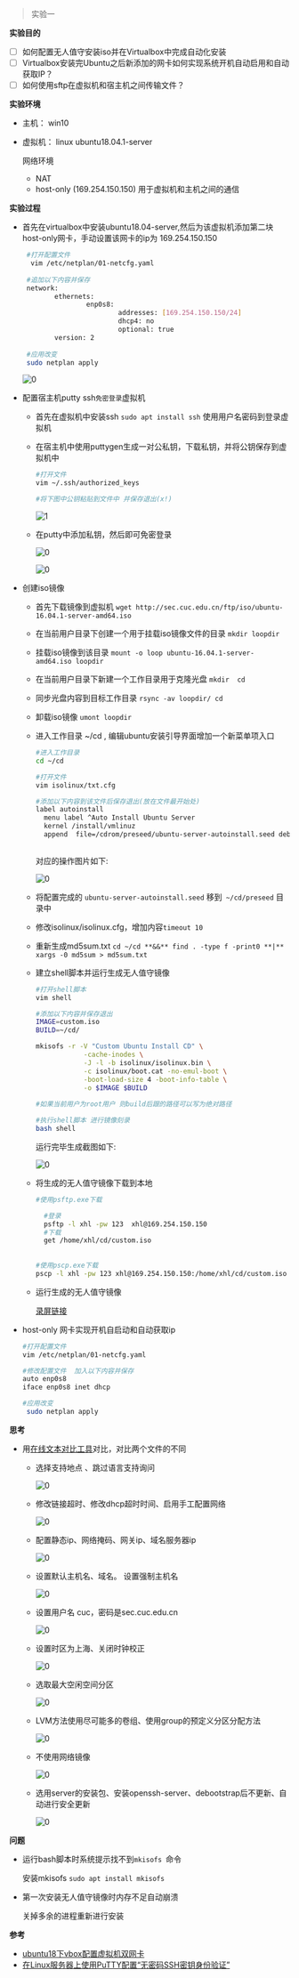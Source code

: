 > 实验一

**实验目的**

- [ ] 如何配置无人值守安装iso并在Virtualbox中完成自动化安装
- [ ] Virtualbox安装完Ubuntu之后新添加的网卡如何实现系统开机自动启用和自动获取IP？
- [ ] 如何使用sftp在虚拟机和宿主机之间传输文件？

**实验环境**

- 主机：    win10

- 虚拟机： linux ubuntu18.04.1-server

  网络环境

  - NAT
  - host-only (169.254.150.150) 用于虚拟机和主机之间的通信

**实验过程**

- 首先在virtualbox中安装ubuntu18.04-server,然后为该虚拟机添加第二块host-only网卡，手动设置该网卡的ip为 169.254.150.150

  ```bash
   #打开配置文件
    vim /etc/netplan/01-netcfg.yaml
   
   #追加以下内容并保存
   network:
          ethernets:
                  enp0s8:
                          addresses: [169.254.150.150/24]
                          dhcp4: no
                          optional: true
          version: 2
          
   #应用改变
   sudo netplan apply
  ```

  ![0](https://github.com/CUCCS/linux-2019-jackcily/raw/job1/job1/img/0.PNG)

- 配置宿主机putty ssh`免密登录`虚拟机

  - 首先在虚拟机中安装ssh `sudo apt install ssh` 使用用户名密码到登录虚拟机

  - 在宿主机中使用puttygen生成一对公私钥，下载私钥，并将公钥保存到虚拟机中

    ```bash
    #打开文件
    vim ~/.ssh/authorized_keys
    
    #将下图中公钥粘贴到文件中 并保存退出(x!)
    
    ```

    ![1](https://github.com/CUCCS/linux-2019-jackcily/raw/job1/job1/img/1.PNG)

    

  - 在putty中添加私钥，然后即可免密登录

    ![0](https://github.com/CUCCS/linux-2019-jackcily/raw/job1/img/2.PNG)

    ![0](https://github.com/CUCCS/linux-2019-jackcily/raw/job1/job1/img/3.PNG)

- 创建iso镜像

  - 首先下载镜像到虚拟机   `wget http://sec.cuc.edu.cn/ftp/iso/ubuntu-16.04.1-server-amd64.iso`

  - 在当前用户目录下创建一个用于挂载iso镜像文件的目录  `mkdir loopdir`

  - 挂载iso镜像到该目录 `mount -o loop ubuntu-16.04.1-server-amd64.iso loopdir` 

  - 在当前用户目录下新建一个工作目录用于克隆光盘   `mkdir  cd`

  - 同步光盘内容到目标工作目录    `rsync -av loopdir/ cd`

  - 卸载iso镜像     `umont loopdir`

  - 进入工作目录 ~/cd , 编辑ubuntu安装引导界面增加一个新菜单项入口 

    ```bash
    #进入工作目录
    cd ~/cd
    
    #打开文件
    vim isolinux/txt.cfg  
    
    #添加以下内容到该文件后保存退出(放在文件最开始处)
    label autoinstall
      menu label ^Auto Install Ubuntu Server
      kernel /install/vmlinuz
      append  file=/cdrom/preseed/ubuntu-server-autoinstall.seed debian-installer/locale=en_US console-setup/layoutcode=us keyboard-configuration/layoutcode=us console-setup/ask_detect=false localechooser/translation/warn-light=true localechooser/translation/warn-severe=true initrd=/install/initrd.gz root=/dev/ram rw quiet
      
    ```

    对应的操作图片如下:

    ![0](https://github.com/CUCCS/linux-2019-jackcily/raw/job1/job1/img/4.PNG)

  - 将配置完成的 `ubuntu-server-autoinstall.seed` 移到` ~/cd/preseed` 目录中

  - 修改isolinux/isolinux.cfg，增加内容`timeout 10`   

  - 重新生成md5sum.txt   `cd ~/cd **&&** find . -type f -print0 **|** xargs -0 md5sum > md5sum.txt`

  - 建立shell脚本并运行生成无人值守镜像

    ```bash
    #打开shell脚本
    vim shell
    
    #添加以下内容并保存退出
    IMAGE=custom.iso
    BUILD=~/cd/
    
    mkisofs -r -V "Custom Ubuntu Install CD" \
                -cache-inodes \
                -J -l -b isolinux/isolinux.bin \
                -c isolinux/boot.cat -no-emul-boot \
                -boot-load-size 4 -boot-info-table \
                -o $IMAGE $BUILD
                
    #如果当前用户为root用户 则build后跟的路径可以写为绝对路径
    
    #执行shell脚本 进行镜像刻录
    bash shell
    ```

    运行完毕生成截图如下:

    ![0](https://github.com/CUCCS/linux-2019-jackcily/raw/job1/job1/img/5.PNG)

  - 将生成的无人值守镜像下载到本地

    ```bash
    #使用psftp.exe下载
    
      #登录
      psftp -l xhl -pw 123  xhl@169.254.150.150
      #下载 
      get /home/xhl/cd/custom.iso
      
      
    #使用pscp.exe下载
    pscp -l xhl -pw 123 xhl@169.254.150.150:/home/xhl/cd/custom.iso F:\test
    ```

  - 运行生成的无人值守镜像

    [录屏链接](https://www.bilibili.com/video/av45805186/)

- host-only 网卡实现开机自启动和自动获取ip

  ```bash
  #打开配置文件
  vim /etc/netplan/01-netcfg.yaml
  
  #修改配置文件  加入以下内容并保存
  auto enp0s8
  iface enp0s8 inet dhcp
  
  #应用改变
   sudo netplan apply
  ```

  

**思考**

- 用[在线文本对比工具](http://mergely.com/editor)对比，对比两个文件的不同

  - 选择支持地点 、跳过语言支持询问

    ![0](https://github.com/CUCCS/linux-2019-jackcily/raw/job1/job1/img/7.PNG)

  - 修改链接超时、修改dhcp超时时间、启用手工配置网络

    ![0](https://github.com/CUCCS/linux-2019-jackcily/raw/job1/job1/img/8.PNG)

  - 配置静态ip、网络掩码、网关ip、域名服务器ip

    ![0](https://github.com/CUCCS/linux-2019-jackcily/raw/job1/job1/img/9.PNG)

  - 设置默认主机名、域名。 设置强制主机名

    ![0](https://github.com/CUCCS/linux-2019-jackcily/raw/job1/job1/img/10.PNG)

  - 设置用户名 cuc，密码是sec.cuc.edu.cn

    ![0](https://github.com/CUCCS/linux-2019-jackcily/raw/job1/job1/img/11.PNG)

  - 设置时区为上海、关闭时钟校正

    ![0](https://github.com/CUCCS/linux-2019-jackcily/raw/job1/job1/img/12.PNG)

  - 选取最大空闲空间分区

    ![0](https://github.com/CUCCS/linux-2019-jackcily/raw/job1/job1/img/13.PNG)

  - LVM方法使用尽可能多的卷组、使用group的预定义分区分配方法

    ![0](https://github.com/CUCCS/linux-2019-jackcily/raw/job1/job1/img/14.PNG)

  - 不使用网络镜像

    ![0](https://github.com/CUCCS/linux-2019-jackcily/raw/job1/job1/img/15.PNG)

  - 选用server的安装包、安装openssh-server、debootstrap后不更新、自动进行安全更新

    ![0](https://github.com/CUCCS/linux-2019-jackcily/raw/job1/job1/img/16.PNG)

    

**问题**

- 运行bash脚本时系统提示找不到`mkisofs `命令 

  安装mkisofs  `sudo apt install mkisofs`

- 第一次安装无人值守镜像时内存不足自动崩溃

  关掉多余的进程重新进行安装

  

**参考**

- [ubuntu18下vbox配置虚拟机双网卡](http://blog.seclee.com/2018/05/21/ubuntu18xia-vboxpei-zhi-xu-ni-ji-shuang-wang-qia/)
- [在Linux服务器上使用PuTTY配置“无密码SSH密钥身份验证”](https://www.howtoing.com/ssh-passwordless-login-with-putty)